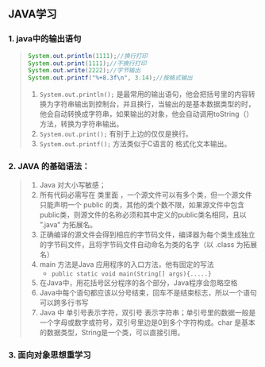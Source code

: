 ## JAVA学习

### 1. java中的输出语句

> ```java
> System.out.println(1111);//换行打印
> System.out.print(1111);//不换行打印
> System.out.write(2222);//字节输出
> System.out.printf("%+8.3f\n", 3.14);//按格式输出
> ```
>
> 1. `System.out.println();` 是最常用的输出语句，他会把括号里的内容转换为字符串输出到控制台，并且换行，当输出的是基本数据类型的时，他会自动转换成字符串，如果输出的对象，他会自动调用toString（） 方法，转换为字符串输出。
> 2. `System.out.print();`  有别于上边的仅仅是换行。
> 3. `System.out.printf();` 方法类似于C语言的 格式化文本输出。

### 2. JAVA 的基础语法：

> 1. Java 对大小写敏感；
> 2. 所有代码必需写在 类里面 ，一个源文件可以有多个类，但一个源文件只能声明一个 public 的类，其他的类个数不限，如果源文件中包含public类，则源文件的名称必须和其中定义的public类名相同，且以 ”.java“ 为拓展名。
> 3. 正确编译的源文件会得到相应的字节码文件，编译器为每个类生成独立的字节码文件，且将字节码文件自动命名为类的名字（以 .class 为拓展名）
> 4. main 方法是Java 应用程序的入口方法，他有固定的写法
>     - `public static void main(String[] args){.....}`
> 5. 在Java中，用花括号区分程序的各个部分，Java程序会忽略空格
> 6. Java中每个语句都应该以分号结束，回车不是结束标志，所以一个语句可以跨多行书写
> 7. Java 中 单引号表示字符，双引号 表示字符串；单引号里的数据一般是 一个字母或数字或符号，双引号里边是0到多个字符构成。char 是基本的数据类型，String是一个类，可以直接引用。

### 3. 面向对象思想重学习

